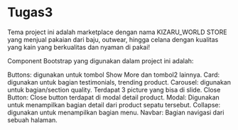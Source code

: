 # Tugas3
Tema project ini adalah marketplace dengan nama KIZARU_WORLD STORE yang menjual pakaian dari baju, outwear, hingga celana dengan kualitas yang kain yang berkualitas dan nyaman di pakai!

Component Bootstrap yang digunakan dalam project ini adalah:

Buttons: digunakan untuk tombol Show More dan tombol2 lainnya.
Card: digunakan untuk bagian testimonials, trending product.
Carousel: digunakan untuk bagian/section quality. Terdapat 3 picture yang bisa di slide.
Close Button: Close button terdapat di modal detail product.
Modal: Digunakan untuk menampilkan bagian detail dari product sepatu tersebut.
Collapse: digunakan untuk menampilkan bagian menu.
Navbar: Bagian navigasi dari sebuah halaman.
